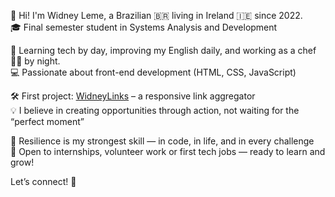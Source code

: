 👋 Hi! I'm Widney Leme, a Brazilian 🇧🇷 living in Ireland 🇮🇪 since 2022.  
🎓 Final semester student in Systems Analysis and Development  

🧠 Learning tech by day, improving my English daily, and working as a chef 👨‍🍳 by night.  
💻 Passionate about front-end development (HTML, CSS, JavaScript)  

🛠️ First project: [WidneyLinks](https://widneyleme.github.io/WidneyLinks/) – a responsive link aggregator  
💡 I believe in creating opportunities through action, not waiting for the “perfect moment”  

💪 Resilience is my strongest skill — in code, in life, and in every challenge  
🚀 Open to internships, volunteer work or first tech jobs — ready to learn and grow!

Let’s connect! 🤝
